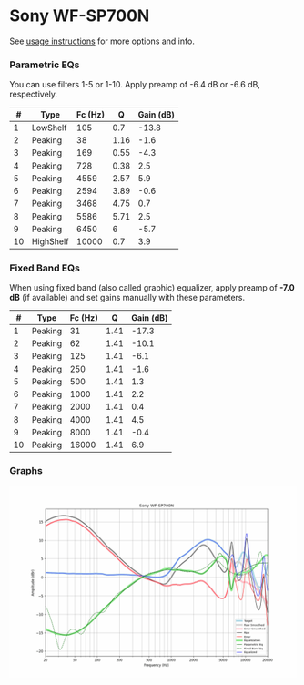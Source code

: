 # Sony WF-SP700N
See [usage instructions](https://github.com/jaakkopasanen/AutoEq#usage) for more options and info.

### Parametric EQs
You can use filters 1-5 or 1-10. Apply preamp of -6.4 dB or -6.6 dB, respectively.

|   # | Type      |   Fc (Hz) |    Q |   Gain (dB) |
|-----|-----------|-----------|------|-------------|
|   1 | LowShelf  |       105 | 0.7  |       -13.8 |
|   2 | Peaking   |        38 | 1.16 |        -1.6 |
|   3 | Peaking   |       169 | 0.55 |        -4.3 |
|   4 | Peaking   |       728 | 0.38 |         2.5 |
|   5 | Peaking   |      4559 | 2.57 |         5.9 |
|   6 | Peaking   |      2594 | 3.89 |        -0.6 |
|   7 | Peaking   |      3468 | 4.75 |         0.7 |
|   8 | Peaking   |      5586 | 5.71 |         2.5 |
|   9 | Peaking   |      6450 | 6    |        -5.7 |
|  10 | HighShelf |     10000 | 0.7  |         3.9 |

### Fixed Band EQs
When using fixed band (also called graphic) equalizer, apply preamp of **-7.0 dB** (if available) and set gains manually with these parameters.

|   # | Type    |   Fc (Hz) |    Q |   Gain (dB) |
|-----|---------|-----------|------|-------------|
|   1 | Peaking |        31 | 1.41 |       -17.3 |
|   2 | Peaking |        62 | 1.41 |       -10.1 |
|   3 | Peaking |       125 | 1.41 |        -6.1 |
|   4 | Peaking |       250 | 1.41 |        -1.6 |
|   5 | Peaking |       500 | 1.41 |         1.3 |
|   6 | Peaking |      1000 | 1.41 |         2.2 |
|   7 | Peaking |      2000 | 1.41 |         0.4 |
|   8 | Peaking |      4000 | 1.41 |         4.5 |
|   9 | Peaking |      8000 | 1.41 |        -0.4 |
|  10 | Peaking |     16000 | 1.41 |         6.9 |

### Graphs
![](./Sony%20WF-SP700N.png)
